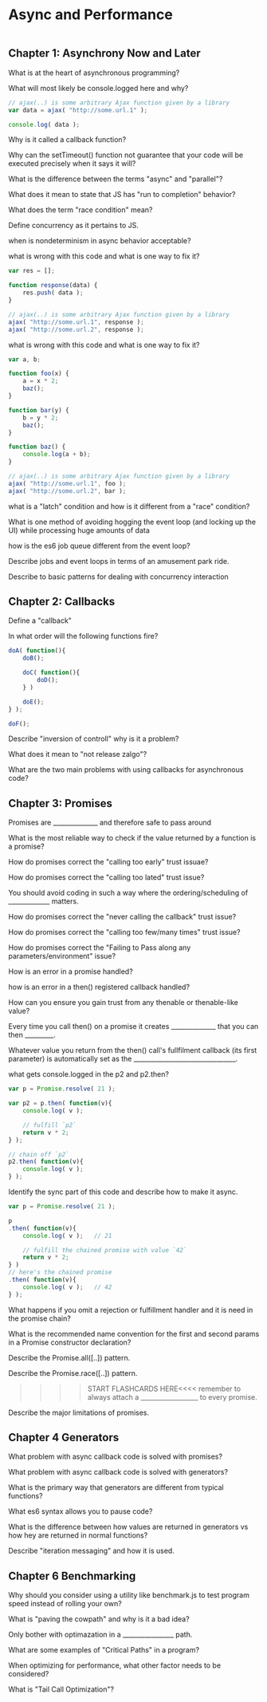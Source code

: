 # Async and Performance

``` javascript

```

## Chapter 1: Asynchrony Now and Later
What is at the heart of asynchronous programming?


What will most likely be console.logged here and why?
``` javascript
// ajax(..) is some arbitrary Ajax function given by a library
var data = ajax( "http://some.url.1" );

console.log( data );
```
Why is it called a callback function?

Why can the setTimeout() function not guarantee that your code will be executed precisely when it says
it will?

What is the difference between the terms "async" and "parallel"?

What does it mean to state that JS has "run to completion" behavior?

What does the term "race condition" mean?

Define concurrency as it pertains to JS.

when is nondeterminism in async behavior acceptable?

what is wrong with this code and what is one way to fix it?
``` javascript
var res = [];

function response(data) {
	res.push( data );
}

// ajax(..) is some arbitrary Ajax function given by a library
ajax( "http://some.url.1", response );
ajax( "http://some.url.2", response );
```


what is wrong with this code and what is one way to fix it?
``` javascript
var a, b;

function foo(x) {
	a = x * 2;
	baz();
}

function bar(y) {
	b = y * 2;
	baz();
}

function baz() {
	console.log(a + b);
}

// ajax(..) is some arbitrary Ajax function given by a library
ajax( "http://some.url.1", foo );
ajax( "http://some.url.2", bar );
```

what is a "latch" condition and how is it different from a "race" condition?

What is one method of avoiding hogging the event loop (and locking up the UI) while processing huge amounts of data

how is the es6 job queue different from the event loop?

Describe jobs and event loops in terms of an amusement park ride.

Describe to basic patterns for dealing with concurrency interaction

## Chapter 2: Callbacks

Define a "callback"

In what order will the following functions fire?
``` javascript
doA( function(){
	doB();

	doC( function(){
		doD();
	} )

	doE();
} );

doF();
```

Describe "inversion of controll" why is it a problem?

What does it mean to "not release zalgo"?

What are the two main problems with using callbacks for asynchronous code?

## Chapter 3: Promises

Promises are ______________ and therefore safe to pass around

What is the most reliable way to check if the value returned by a function is a promise?

How do promises correct the "calling too early" trust issuae?

How do promises correct the "calling too lated" trust issue?

You should avoid coding in such a way where the ordering/scheduling of _____________ matters.

How do promises correct the "never calling the callback" trust issue?

How do promises correct the "calling too few/many times" trust issue?

How do promises correct the "Failing to Pass along any parameters/environment" issue?

How is an error in a promise handled?

how is an error in a then() registered callback handled?

How can you ensure you gain trust from any thenable or thenable-like value?

Every time you call then() on a promise it creates ______________ that you can then _________.

Whatever value you return from the then() call's fullfilment callback (its first parameter) is
automatically set as the ________________________________.

what gets console.logged in the  p2 and p2.then?
``` javascript
var p = Promise.resolve( 21 );

var p2 = p.then( function(v){
	console.log( v );

	// fulfill `p2`
	return v * 2;
} );

// chain off `p2`
p2.then( function(v){
	console.log( v );
} );
```

Identify the sync part of this code and describe how to make it async.
```javascript
var p = Promise.resolve( 21 );

p
.then( function(v){
	console.log( v );	// 21

	// fulfill the chained promise with value `42`
	return v * 2;
} )
// here's the chained promise
.then( function(v){
	console.log( v );	// 42
} );
```

What happens if you omit a rejection or fulfillment handler and it is need in the promise chain?

What is the recommended name convention for the first and second params in a Promise constructor declaration?

Describe the Promise.all([..]) pattern.

Describe the Promise.race([..]) pattern.


>>>> START FLASHCARDS HERE<<<< remember to always attach a __________________ to every promise.

Describe the major limitations of promises.


## Chapter 4 Generators

What problem with async callback code is solved with promises?

What problem with async callback code is solved with generators?

What is the primary way that generators are different from typical functions?

What es6 syntax allows you to pause code?

What is the difference between how values are returned in generators vs how hey are returned in
normal functions?

Describe "iteration messaging" and how it is used.

## Chapter 6 Benchmarking

Why should you consider using a utility like benchmark.js to test program speed instead of rolling your 
own?

What is "paving the cowpath" and why is it a bad idea?

Only bother with optimazation in a ________________ path.

What are some examples of "Critical Paths" in a program?

When optimizing for performance, what other factor needs to be considered?

What is "Tail Call Optimization"?	
